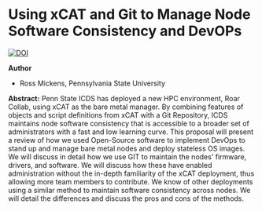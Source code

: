 # Using xCAT and Git to Manage Node Software Consistency and DevOPs

[![DOI](https://zenodo.org/badge/DOI/10.5281/zenodo.7320206.svg)](https://doi.org/10.5281/zenodo.7320206)

**Author**
* Ross Mickens, Pennsylvania State University

**Abstract:**
Penn State ICDS has deployed a new HPC environment, Roar Collab, using xCAT as the bare metal manager. By combining features of objects and script definitions from xCAT with a Git Repository, ICDS maintains node software consistency that is accessible to a broader set of administrators with a fast and low learning curve. This proposal will present a review of how we used Open-Source software to implement DevOps to stand up and manage bare metal nodes and deploy stateless OS images. We will discuss in detail how we use GIT to maintain the nodes' firmware, drivers, and software. We will discuss how these have enabled administration without the in-depth familiarity of the xCAT deployment, thus allowing more team members to contribute. We know of other deployments using a similar method to maintain software consistency across nodes. We will detail the differences and discuss the pros and cons of the methods.
